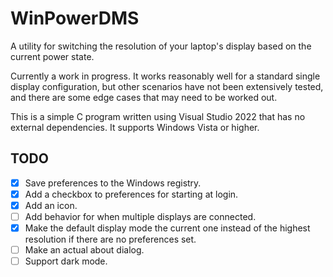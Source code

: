 # WinPowerDMS

A utility for switching the resolution of your laptop's display based on the current power state.

Currently a work in progress. It works reasonably well for a standard single display configuration, but other scenarios have not been extensively tested, and there are some edge cases that may need to be worked out.

This is a simple C program written using Visual Studio 2022 that has no external dependencies. It supports Windows Vista or higher.

## TODO
- [x] Save preferences to the Windows registry.
- [x] Add a checkbox to preferences for starting at login.
- [x] Add an icon.
- [ ] Add behavior for when multiple displays are connected.
- [x] Make the default display mode the current one instead of the highest resolution if there are no preferences set.
- [ ] Make an actual about dialog.
- [ ] Support dark mode.